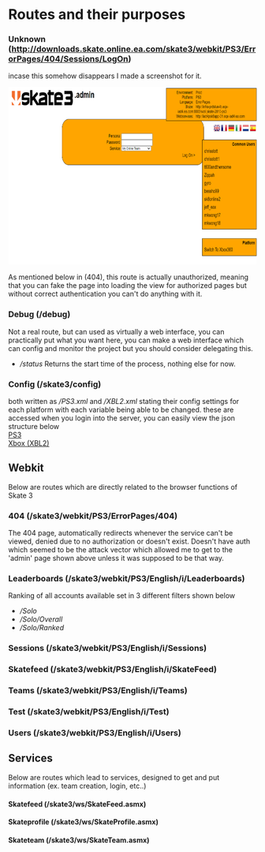 # **Routes and their purposes**

### Unknown (http://downloads.skate.online.ea.com/skate3/webkit/PS3/ErrorPages/404/Sessions/LogOn)

incase this somehow disappears I made a screenshot for it.

<img src="./unknown_logon_page.png" width="640" height="360"/>

As mentioned below in (404), this route is actually unauthorized, meaning that you can fake the page into 
loading the view for authorized pages but without correct authentication you can't do anything with it.


### Debug (/debug)
Not a real route, but can used as virtually a web interface, you can practically put what you want here,
you can make a web interface which can config and monitor the project but you should consider delegating this.

<ul>
<li><i>/status</i> Returns the start time of the process, nothing else for now.</li>
</ul>

### Config (/skate3/config)
both written as <i>/PS3.xml</i> and <i>/XBL2.xml</i> stating their config settings for each platform with each variable being able to be changed.
these are accessed when you login into the server, you can easily view the json structure below
<br>[PS3](http://downloads.skate.online.ea.com/skate3/config/PS3.xml)</br>[Xbox (XBL2)](http://downloads.skate.online.ea.com/skate3/config/XBL2.xml)

## **Webkit**
Below are routes which are directly related to the browser functions of Skate 3

### 404 (/skate3/webkit/PS3/ErrorPages/404)

The 404 page, automatically redirects whenever the service can't be viewed, denied due to no authorization or doesn't exist.
Doesn't have auth which seemed to be the attack vector which allowed me to get to the 'admin' page shown above 
unless it was supposed to be that way.

### Leaderboards (/skate3/webkit/PS3/English/i/Leaderboards)

Ranking of all accounts available set in 3 different filters shown below

<ul>
  <li><i>/Solo</i></li>
  <li><i>/Solo/Overall</i></li>
  <li><i>/Solo/Ranked</i></li>
</ul>

###     Sessions (/skate3/webkit/PS3/English/i/Sessions)

###     Skatefeed (/skate3/webkit/PS3/English/i/SkateFeed)

###     Teams (/skate3/webkit/PS3/English/i/Teams)

###     Test (/skate3/webkit/PS3/English/i/Test)

###     Users (/skate3/webkit/PS3/English/i/Users)

## **Services**
Below are routes which lead to services, designed to get and put information (ex. team creation, login, etc..)

#### Skatefeed (/skate3/ws/SkateFeed.asmx)

#### Skateprofile (/skate3/ws/SkateProfile.asmx)

#### Skateteam (/skate3/ws/SkateTeam.asmx)